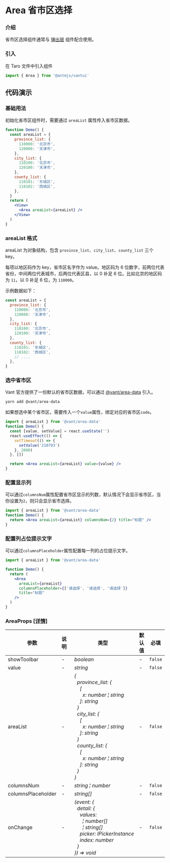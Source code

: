 # Area 省市区选择

### 介绍

省市区选择组件通常与 [弹出层](#/popup) 组件配合使用。

### 引入

在 Taro 文件中引入组件

```js
import { Area } from '@antmjs/vantui'
```

## 代码演示

### 基础用法

初始化省市区组件时，需要通过 `areaList` 属性传入省市区数据。

```jsx
function Demo() {
  const areaList = {
    province_list: {
      110000: '北京市',
      120000: '天津市',
    },
    city_list: {
      110100: '北京市',
      120100: '天津市',
    },
    county_list: {
      110101: '东城区',
      110102: '西城区',
    },
  }
  return (
    <View>
      <Area areaList={areaList} />
    </View>
  )
}
```

### areaList 格式

areaList 为对象结构，包含 `province_list`、`city_list`、`county_list` 三个 key。

每项以地区码作为 key，省市区名字作为 value。地区码为 6 位数字，前两位代表省份，中间两位代表城市，后两位代表区县，以 0 补足 6 位。比如北京的地区码为 `11`，以 0 补足 6 位，为 `110000`。

示例数据如下：

```js
const areaList = {
  province_list: {
    110000: '北京市',
    120000: '天津市',
  },
  city_list: {
    110100: '北京市',
    120100: '天津市',
  },
  county_list: {
    110101: '东城区',
    110102: '西城区',
    // ....
  },
}
```

### 选中省市区

Vant 官方提供了一份默认的省市区数据，可以通过 [@vant/area-data](https://github.com/youzan/vant/tree/dev/packages/vant-area-data) 引入。

```bash
yarn add @vant/area-data
```

如果想选中某个省市区，需要传入一个`value`属性，绑定对应的省市区`code`。

```jsx
import { areaList } from '@vant/area-data'
function Demo() {
  const [value, setValue] = react.useState('')
  react.useEffect(() => {
    setTimeout(() => {
      setValue('210793')
    }, 2000)
  }, [])

  return <Area areaList={areaList} value={value} />
}
```

### 配置显示列

可以通过`columnsNum`属性配置省市区显示的列数，默认情况下会显示省市区，当你设置为`2`，则只会显示省市选择。

```jsx
import { areaList } from '@vant/area-data'
function Demo() {
  return <Area areaList={areaList} columnsNum={2} title="标题" />
}
```

### 配置列占位提示文字

可以通过`columnsPlaceholder`属性配置每一列的占位提示文字。

```jsx
import { areaList } from '@vant/area-data'

function Demo() {
  return (
    <Area
      areaList={areaList}
      columnsPlaceholder={['请选择', '请选择', '请选择']}
      title="标题"
    />
  )
}
```

### AreaProps [[详情]](https://github.com/AntmJS/vantui/tree/main/packages/vantui/types/area.d.ts)

| 参数               | 说明 | 类型                                                                                                                                                                                                                                                                                                                                                                                                                                                                                                                                                                                                                                                                                                                                                                                                                                                                       | 默认值 | 必填    |
| ------------------ | ---- | -------------------------------------------------------------------------------------------------------------------------------------------------------------------------------------------------------------------------------------------------------------------------------------------------------------------------------------------------------------------------------------------------------------------------------------------------------------------------------------------------------------------------------------------------------------------------------------------------------------------------------------------------------------------------------------------------------------------------------------------------------------------------------------------------------------------------------------------------------------------------- | ------ | ------- |
| showToolbar        | -    | _&nbsp;&nbsp;boolean<br/>_                                                                                                                                                                                                                                                                                                                                                                                                                                                                                                                                                                                                                                                                                                                                                                                                                                                 | -      | `false` |
| value              | -    | _&nbsp;&nbsp;string<br/>_                                                                                                                                                                                                                                                                                                                                                                                                                                                                                                                                                                                                                                                                                                                                                                                                                                                  | -      | `false` |
| areaList           | -    | _&nbsp;&nbsp;{<br/>&nbsp;&nbsp;&nbsp;&nbsp;province_list:&nbsp;{<br/>&nbsp;&nbsp;&nbsp;&nbsp;&nbsp;&nbsp;[<br/>&nbsp;&nbsp;&nbsp;&nbsp;&nbsp;&nbsp;&nbsp;&nbsp;x:&nbsp;number&nbsp;&brvbar;&nbsp;string<br/>&nbsp;&nbsp;&nbsp;&nbsp;&nbsp;&nbsp;]:&nbsp;string<br/>&nbsp;&nbsp;&nbsp;&nbsp;}<br/>&nbsp;&nbsp;&nbsp;&nbsp;city_list:&nbsp;{<br/>&nbsp;&nbsp;&nbsp;&nbsp;&nbsp;&nbsp;[<br/>&nbsp;&nbsp;&nbsp;&nbsp;&nbsp;&nbsp;&nbsp;&nbsp;x:&nbsp;number&nbsp;&brvbar;&nbsp;string<br/>&nbsp;&nbsp;&nbsp;&nbsp;&nbsp;&nbsp;]:&nbsp;string<br/>&nbsp;&nbsp;&nbsp;&nbsp;}<br/>&nbsp;&nbsp;&nbsp;&nbsp;county_list:&nbsp;{<br/>&nbsp;&nbsp;&nbsp;&nbsp;&nbsp;&nbsp;[<br/>&nbsp;&nbsp;&nbsp;&nbsp;&nbsp;&nbsp;&nbsp;&nbsp;x:&nbsp;number&nbsp;&brvbar;&nbsp;string<br/>&nbsp;&nbsp;&nbsp;&nbsp;&nbsp;&nbsp;]:&nbsp;string<br/>&nbsp;&nbsp;&nbsp;&nbsp;}<br/>&nbsp;&nbsp;}<br/>_ | -      | `false` |
| columnsNum         | -    | _&nbsp;&nbsp;string&nbsp;&brvbar;&nbsp;number<br/>_                                                                                                                                                                                                                                                                                                                                                                                                                                                                                                                                                                                                                                                                                                                                                                                                                        | -      | `false` |
| columnsPlaceholder | -    | _&nbsp;&nbsp;string[]<br/>_                                                                                                                                                                                                                                                                                                                                                                                                                                                                                                                                                                                                                                                                                                                                                                                                                                                | -      | `false` |
| onChange           | -    | _&nbsp;&nbsp;(event:&nbsp;{<br/>&nbsp;&nbsp;&nbsp;&nbsp;detail:&nbsp;{<br/>&nbsp;&nbsp;&nbsp;&nbsp;&nbsp;&nbsp;values:<br/>&nbsp;&nbsp;&nbsp;&nbsp;&nbsp;&nbsp;&nbsp;&nbsp;&brvbar;&nbsp;number[]<br/>&nbsp;&nbsp;&nbsp;&nbsp;&nbsp;&nbsp;&nbsp;&nbsp;&brvbar;&nbsp;string[]<br/>&nbsp;&nbsp;&nbsp;&nbsp;&nbsp;&nbsp;picker:&nbsp;IPickerInstance<br/>&nbsp;&nbsp;&nbsp;&nbsp;&nbsp;&nbsp;index:&nbsp;number<br/>&nbsp;&nbsp;&nbsp;&nbsp;}<br/>&nbsp;&nbsp;})&nbsp;=>&nbsp;void<br/>_                                                                                                                                                                                                                                                                                                                                                                                      | -      | `false` |
